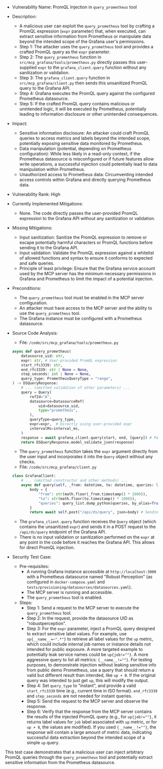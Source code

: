 - Vulnerability Name: PromQL Injection in `query_prometheus` tool
- Description:
    - A malicious user can exploit the `query_prometheus` tool by crafting a PromQL expression (`expr` parameter) that, when executed, can extract sensitive information from Prometheus or manipulate data beyond the intended scope of the Grafana user's permissions.
    - Step 1: The attacker uses the `query_prometheus` tool and provides a crafted PromQL query as the `expr` parameter.
    - Step 2: The `query_prometheus` function in `src/mcp_grafana/tools/prometheus.py` directly passes this user-supplied `expr` to the `grafana_client.query` function without any sanitization or validation.
    - Step 3: The `grafana_client.query` function in `src/mcp_grafana/client.py` then sends this unsanitized PromQL query to the Grafana API.
    - Step 4: Grafana executes the PromQL query against the configured Prometheus datasource.
    - Step 5: If the crafted PromQL query contains malicious or unintended logic, it will be executed by Prometheus, potentially leading to information disclosure or other unintended consequences.
- Impact:
    - Sensitive information disclosure: An attacker could craft PromQL queries to access metrics and labels beyond the intended scope, potentially exposing sensitive data monitored by Prometheus.
    - Data manipulation (potential, depending on Prometheus configuration): While less likely in a read-only context, if the Prometheus datasource is misconfigured or if future features allow write operations, a successful injection could potentially lead to data manipulation within Prometheus.
    - Unauthorized access to Prometheus data: Circumventing intended access controls within Grafana and directly querying Prometheus data.
- Vulnerability Rank: High
- Currently Implemented Mitigations:
    - None. The code directly passes the user-provided PromQL expression to the Grafana API without any sanitization or validation.
- Missing Mitigations:
    - Input sanitization: Sanitize the PromQL expression to remove or escape potentially harmful characters or PromQL functions before sending it to the Grafana API.
    - Input validation: Validate the PromQL expression against a whitelist of allowed functions and syntax to ensure it conforms to expected and safe queries.
    - Principle of least privilege: Ensure that the Grafana service account used by the MCP server has the minimum necessary permissions in Grafana and Prometheus to limit the impact of a potential injection.
- Preconditions:
    - The `query_prometheus` tool must be enabled in the MCP server configuration.
    - An attacker must have access to the MCP server and the ability to use the `query_prometheus` tool.
    - The Grafana instance must be configured with a Prometheus datasource.
- Source Code Analysis:
    - File: `/code/src/mcp_grafana/tools/prometheus.py`
    ```python
    async def query_prometheus(
        datasource_uid: str,
        expr: str, # User-provided PromQL expression
        start_rfc3339: str,
        end_rfc3339: str | None = None,
        step_seconds: int | None = None,
        query_type: PrometheusQueryType = "range",
    ) -> DSQueryResponse:
        # ... (omitted validation of other parameters) ...
        query = Query(
            refId="A",
            datasource=DatasourceRef(
                uid=datasource_uid,
                type="prometheus",
            ),
            queryType=query_type,
            expr=expr,  # Directly using user-provided expr
            intervalMs=interval_ms,
        )
        response = await grafana_client.query(start, end, [query]) # Passing the query to client
        return DSQueryResponse.model_validate_json(response)
    ```
    - The `query_prometheus` function takes the `expr` argument directly from the user input and incorporates it into the `Query` object without any checks.
    - File: `/code/src/mcp_grafana/client.py`
    ```python
    class GrafanaClient:
        # ... (omitted constructor and other methods) ...
        async def query(self, _from: datetime, to: datetime, queries: list[Query]) -> bytes:
            body = {
                "from": str(math.floor(_from.timestamp() * 1000)),
                "to": str(math.floor(to.timestamp() * 1000)),
                "queries": query_list.dump_python(queries, by_alias=True),
            }
            return await self.post("/api/ds/query", json=body) # Sending POST request to /api/ds/query with queries in body
    ```
    - The `grafana_client.query` function receives the `Query` object (which contains the unsanitized `expr`) and sends it in a POST request to the `/api/ds/query` endpoint of the Grafana API.
    - There is no input validation or sanitization performed on the `expr` at any point in the code before it reaches the Grafana API. This allows for direct PromQL injection.

- Security Test Case:
    - Pre-requisites:
        - A running Grafana instance accessible at `http://localhost:3000` with a Prometheus datasource named "Robust Perception" (as configured in `docker-compose.yaml` and `tests/provisioning/datasources/datasources.yaml`).
        - The MCP server is running and accessible.
        - The `query_prometheus` tool is enabled.
    - Steps:
        - Step 1: Send a request to the MCP server to execute the `query_prometheus` tool.
        - Step 2: In the request, provide the datasource UID as "robustperception".
        - Step 3: For the `expr` parameter, inject a PromQL query designed to extract sensitive label values. For example, use `up{__name__=~".*"}` to retrieve all label values for the `up` metric, which could include internal job names or instance details not intended for public exposure. A more targeted example to potentially leak service names could be `up{job!=""}`. A more aggressive query to list all metrics: `{__name__!=""}`. For testing purposes, to demonstrate injection without leaking sensitive info from public demo Prometheus, use a query that should return a valid but different result than intended, like `up + 0`. If the original query was intended to just get `up`, this will modify the output.
        - Step 4: Set `query_type` to "instant", and provide a valid `start_rfc3339` time (e.g., current time in ISO format). `end_rfc3339` and `step_seconds` are not needed for instant queries.
        - Step 5: Send the request to the MCP server and observe the response.
        - Step 6: Verify that the response from the MCP server contains the results of the injected PromQL query (e.g., for `up{job!=""}`, it returns label values for `job` label associated with `up` metric, or for `up + 0`, the values are modified). If you used `{__name__!=""}`, the response will contain a large amount of metric data, indicating successful data extraction beyond the intended scope of a simple `up` query.

This test case demonstrates that a malicious user can inject arbitrary PromQL queries through the `query_prometheus` tool and potentially extract sensitive information from the Prometheus datasource.